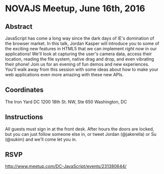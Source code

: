 NOVAJS Meetup, June 16th, 2016
============================

Abstract
--------

JavaScript has come a long way since the dark days of IE's domination of the browser market. In this talk, Jordan Kasper will introduce you to some of the exciting new features in HTML5 that we can implement _right now_ in our applications! We'll look at capturing the user's camera data, access their location, reading the file system, native drag and drop, and even vibrating their phone! Join us for an evening of fun demos and new experiences. You'll walk away from this session with some ideas about how to make your web applications even more amazing with these new APIs.


Coordinates
-----------

The Iron Yard DC
1200 18th St. NW, Ste 650
Washington, DC


Instructions
------------

All guests must sign in at the front desk. After hours the doors are locked, but you can just follow someone else in, or tweet Jordan (@jakerella) or Su (@sukim) and we'll come let you in.


RSVP
----

http://www.meetup.com/DC-JavaScript/events/231380644/
